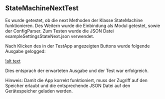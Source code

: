 StateMachineNextTest
------

Es wurde getestet, ob die next Methoden der Klasse StateMachine funktionieren. Des Weitern wurde die Einbindung als Modul getestet, sowie der ConfigParser.
Zum Testen wurde die JSON Datei exampleSettingsStateNext.json verwendet.

Nach Klicken des in der TestApp angezeigten Buttons wurde folgende Ausgabe gelogged:

[!alt text](https://github.com/chritsian/baTest/blob/master/StateMachineNextTest/screen.PNG)

Dies entsprach der erwarteten Ausgabe und der Test war erfolgreich.

Hinweis: Damit die App korrekt funktioniert, muss der Zugriff auf den Speicher erlaubt und die entsprechende JSON Datei auf den Gerätespeicher geladen werden.

